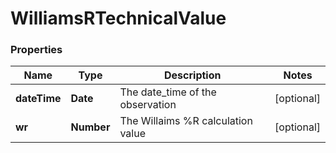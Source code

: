 # WilliamsRTechnicalValue

### Properties
Name | Type | Description | Notes
------------ | ------------- | ------------- | -------------
**dateTime** | **Date** | The date_time of the observation | [optional] 
**wr** | **Number** | The Willaims %R calculation value | [optional] 



